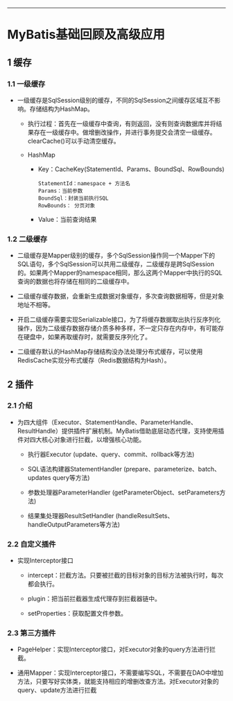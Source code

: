 ------



# MyBatis基础回顾及高级应用

## 1 缓存

### 1.1 一级缓存

- 一级缓存是SqlSession级别的缓存，不同的SqlSession之间缓存区域互不影响。存储结构为HashMap。

    - 执行过程：首先在一级缓存中查询，有则返回，没有则查询数据库并将结果存在一级缓存中。做增删改操作，并进行事务提交会清空一级缓存。clearCache()可以手动清空缓存。
    
    - HashMap
    
        - Key：CacheKey(StatementId、Params、BoundSql、RowBounds)
    
              StatementId：namespace + 方法名
              Params：当前参数
              BoundSql：封装当前执行SQL
              RowBounds： 分页对象
    
        - Value：当前查询结果

### 1.2 二级缓存

- 二级缓存是Mapper级别的缓存，多个SqlSession操作同一个Mapper下的SQL语句，多个SqlSession可以共用二级缓存，二级缓存是跨SqlSession的。如果两个Mapper的namespace相同，那么这两个Mapper中执行的SQL查询的数据也将存储在相同的二级缓存中。

- 二级缓存缓存数据，会重新生成数据对象缓存，多次查询数据相等，但是对象地址不相等。

- 开启二级缓存需要实现Serializable接口，为了将缓存数据取出执行反序列化操作，因为二级缓存数据存储介质多种多样，不一定只存在内存中，有可能存在硬盘中，如果再取缓存时，就需要反序列化了。

- 二级缓存默认的HashMap存储结构没办法处理分布式缓存，可以使用RedisCache实现分布式缓存（Redis数据结构为Hash）。

## 2 插件

### 2.1 介绍

- 为四大组件（Executor、StatementHandle、ParameterHandle、ResultHandle）提供插件扩展机制。MyBatis借助底层动态代理，支持使用插件对四大核心对象进行拦截，以增强核心功能。

     - 执行器Executor (update、query、commit、rollback等方法)
        
     - SQL语法构建器StatementHandler (prepare、parameterize、batch、updates query等方法)
        
     - 参数处理器ParameterHandler (getParameterObject、setParameters方法)
        
     - 结果集处理器ResultSetHandler (handleResultSets、handleOutputParameters等方法)

### 2.2 自定义插件

- 实现Interceptor接口

    - intercept：拦截方法。只要被拦截的目标对象的目标方法被执行时，每次都会执行。
    
    - plugin：把当前拦截器生成代理存到拦截器链中。
    
    - setProperties：获取配置文件参数。

### 2.3 第三方插件
    
- PageHelper：实现Interceptor接口，对Executor对象的query方法进行拦截。

- 通用Mapper：实现Interceptor接口，不需要编写SQL，不需要在DAO中增加方法，只要写好实体类，就能支持相应的增删改查方法。对Executor对象的query、update方法进行拦截
